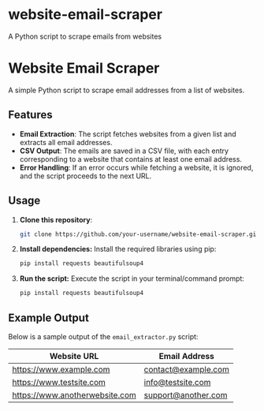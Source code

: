 # website-email-scraper
A Python script to scrape emails from websites
# Website Email Scraper

A simple Python script to scrape email addresses from a list of websites.

## Features

- **Email Extraction**: The script fetches websites from a given list and extracts all email addresses.
- **CSV Output**: The emails are saved in a CSV file, with each entry corresponding to a website that contains at least one email address.
- **Error Handling**: If an error occurs while fetching a website, it is ignored, and the script proceeds to the next URL.

## Usage

1. **Clone this repository**:

   ```bash
   git clone https://github.com/your-username/website-email-scraper.git

2. **Install dependencies:**
   Install the required libraries using pip:
    ```bash
   pip install requests beautifulsoup4

4. **Run the script:**
   Execute the script in your terminal/command prompt:
    ```bash
   pip install requests beautifulsoup4

## Example Output

Below is a sample output of the `email_extractor.py` script:

| Website URL                     | Email Address           |
|---------------------------------|-------------------------|
| https://www.example.com         | contact@example.com     |
| https://www.testsite.com        | info@testsite.com       |
| https://www.anotherwebsite.com  | support@another.com     |
